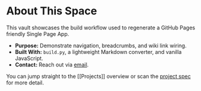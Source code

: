 # About This Space

This vault showcases the build workflow used to regenerate a GitHub Pages friendly Single Page App.

- **Purpose:** Demonstrate navigation, breadcrumbs, and wiki link wiring.
- **Built With:** `build.py`, a lightweight Markdown converter, and vanilla JavaScript.
- **Contact:** Reach out via [email](mailto:hello@example.com).

You can jump straight to the [[Projects]] overview or scan the [project spec](../projects/spec.md) for more detail.
